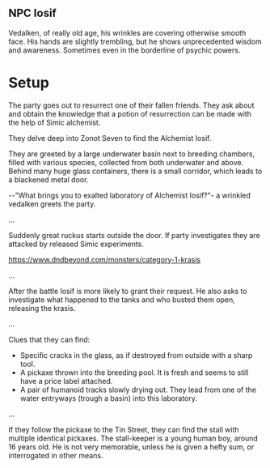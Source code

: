 ## NPC Iosif

Vedalken, of really old age, his wrinkles are covering otherwise smooth face.
His hands are slightly trembling, but he shows unprecedented wisdom and
awareness. Sometimes even in the borderline of psychic powers.

# Setup

The party goes out to resurrect one of their fallen friends. They ask about
and obtain the knowledge that a potion of resurrection can be made with the
help of Simic alchemist.

They delve deep into Zonot Seven to find the Alchemist Iosif.

They are greeted by a large underwater basin next to breeding chambers, filled
with various species, collected from both underwater and above. Behind many
huge glass containers, there is a small corridor, which leads to a blackened
metal door.

--"What brings you to exalted laboratory of Alchemist Iosif?"- a wrinkled
vedalken greets the party.

...

Suddenly great ruckus starts outside the door. If party investigates they are
attacked by released Simic experiments.

https://www.dndbeyond.com/monsters/category-1-krasis

...

After the battle Iosif is more likely to grant their request. He also asks to
investigate what happened to the tanks and who busted them open, releasing the
krasis.

...

Clues that they can find:

- Specific cracks in the glass, as if destroyed from outside with
a sharp tool.
- A pickaxe thrown into the breeding pool. It is fresh and seems to still
have a price label attached.
- A pair of humanoid tracks slowly drying out. They lead from one of the
water entryways (trough a basin) into this laboratory.

...

If they follow the pickaxe to the Tin Street, they can find the stall with
multiple identical pickaxes. The stall-keeper is a young human boy, around
16 years old. He is not very memorable, unless he is given a hefty sum, or
interrogated in other means.




